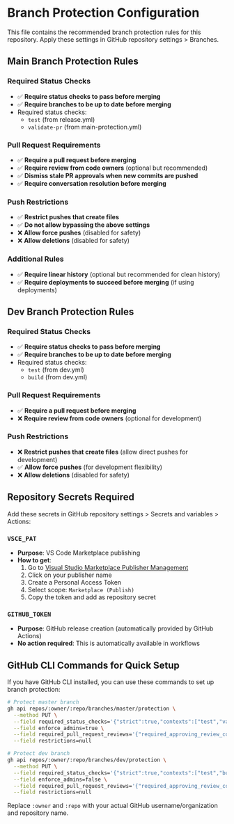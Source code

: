 # Branch Protection Configuration

This file contains the recommended branch protection rules for this repository.
Apply these settings in GitHub repository settings > Branches.

## Main Branch Protection Rules

### Required Status Checks
- ✅ **Require status checks to pass before merging**
- ✅ **Require branches to be up to date before merging**
- Required status checks:
  - `test` (from release.yml)
  - `validate-pr` (from main-protection.yml)

### Pull Request Requirements
- ✅ **Require a pull request before merging**
- ✅ **Require review from code owners** (optional but recommended)
- ✅ **Dismiss stale PR approvals when new commits are pushed**
- ✅ **Require conversation resolution before merging**

### Push Restrictions
- ✅ **Restrict pushes that create files**
- ✅ **Do not allow bypassing the above settings**
- ❌ **Allow force pushes** (disabled for safety)
- ❌ **Allow deletions** (disabled for safety)

### Additional Rules
- ✅ **Require linear history** (optional but recommended for clean history)
- ✅ **Require deployments to succeed before merging** (if using deployments)

## Dev Branch Protection Rules

### Required Status Checks
- ✅ **Require status checks to pass before merging**
- ✅ **Require branches to be up to date before merging**
- Required status checks:
  - `test` (from dev.yml)
  - `build` (from dev.yml)

### Pull Request Requirements
- ✅ **Require a pull request before merging**
- ❌ **Require review from code owners** (optional for development)

### Push Restrictions
- ❌ **Restrict pushes that create files** (allow direct pushes for development)
- ✅ **Allow force pushes** (for development flexibility)
- ❌ **Allow deletions** (disabled for safety)

## Repository Secrets Required

Add these secrets in GitHub repository settings > Secrets and variables > Actions:

### `VSCE_PAT`
- **Purpose**: VS Code Marketplace publishing
- **How to get**:
  1. Go to [Visual Studio Marketplace Publisher Management](https://marketplace.visualstudio.com/manage)
  2. Click on your publisher name
  3. Create a Personal Access Token
  4. Select scope: `Marketplace (Publish)`
  5. Copy the token and add as repository secret

### `GITHUB_TOKEN`
- **Purpose**: GitHub release creation (automatically provided by GitHub Actions)
- **No action required**: This is automatically available in workflows

## GitHub CLI Commands for Quick Setup

If you have GitHub CLI installed, you can use these commands to set up branch protection:

```bash
# Protect master branch
gh api repos/:owner/:repo/branches/master/protection \
  --method PUT \
  --field required_status_checks='{"strict":true,"contexts":["test","validate-pr"]}' \
  --field enforce_admins=true \
  --field required_pull_request_reviews='{"required_approving_review_count":1,"dismiss_stale_reviews":true}' \
  --field restrictions=null

# Protect dev branch  
gh api repos/:owner/:repo/branches/dev/protection \
  --method PUT \
  --field required_status_checks='{"strict":true,"contexts":["test","build"]}' \
  --field enforce_admins=false \
  --field required_pull_request_reviews='{"required_approving_review_count":0}' \
  --field restrictions=null
```

Replace `:owner` and `:repo` with your actual GitHub username/organization and repository name.
